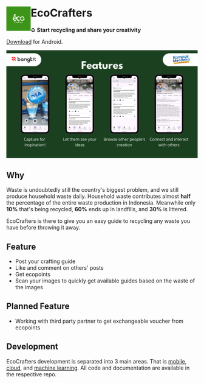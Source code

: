 # <img align="left" src="https://raw.githubusercontent.com/ecoCrafters/.github/main/assets/option_2.png" width="64" height="64"></img>

<h1 align="left">EcoCrafters</h1>

♻ __Start recycling and share your creativity__

[Download](https://drive.google.com/file/d/1Jh8j1ls8sIAOZHhjhvvlp_Zb2E5l-VaP/view?usp=sharing) for Android.

![](https://raw.githubusercontent.com/ecoCrafters/.github/main/assets/EcoCrafters_feature.png)

## Why

Waste is undoubtedly still the country's biggest problem, and we still produce household waste daily. Household waste contributes almost __half__ the percentage of the entire waste production in Indonesia. Meanwhile only __10%__ that's being recycled, __60%__ ends up in landfills, and __30%__ is littered.

EcoCrafters is there to give you an easy guide to recycling any waste you have before throwing it away.

## Feature

- Post your crafting guide
- Like and comment on others' posts
- Get ecopoints
- Scan your images to quickly get available guides based on the waste of the images

## Planned Feature

- Working with third party partner to get exchangeable voucher from ecopoints

## Development

EcoCrafters development is separated into 3 main areas. That is [mobile](https://github.com/ecoCrafters/ecocrafters-mobile), [cloud](https://github.com/ecoCrafters/ecocrafters-api), and [machine learning](https://github.com/ecoCrafters/waste-detection). All code and documentation are available in the respective repo.